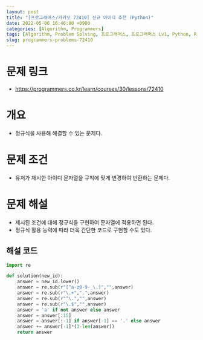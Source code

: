 ```yaml
---
layout: post
title: "[프로그래머스/카카오 72410] 신규 아이디 추천 (Python)"
date: 2022-05-06 16:46:00 +0900
categories: [Algorithm, Programmers]
tags: [Algorithm, Problem Solving, 프로그래머스, 프로그래머스 Lv1, Python, Regex]
slug: programmers-problems-72410
---
```


# 문제 링크
- https://programmers.co.kr/learn/courses/30/lessons/72410

# 개요
- 정규식을 사용해 해결할 수 있는 문제다.

# 문제 조건
- 유저가 제시한 아이디 문자열을 규칙에 맞게 변경하여 반환하는 문제다.

# 문제 해설
- 제시된 조건에 대해 정규식을 구현하여 문자열에 적용하면 된다.
- 정규식 활용 능력에 따라 더욱 간단한 코드로 구현할 수도 있다.

## 해설 코드

```python
import re

def solution(new_id):
    answer = new_id.lower()
    answer = re.sub(r"[^a-z0-9-_\.]","",answer)
    answer = re.sub(r"\.+",".",answer)
    answer = re.sub(r"^\.","",answer)
    answer = re.sub(r"\.$","",answer)
    answer = 'a' if not answer else answer
    answer = answer[:15]
    answer = answer[:-1] if answer[-1] == '.' else answer
    answer += answer[-1]*(3-len(answer))
    return answer
```